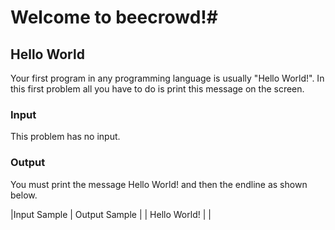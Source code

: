 # Welcome to beecrowd!#

## Hello World 

<p>Your first program in any programming language is usually "Hello World!". In this first problem all you have to do is print this message on the screen.</p>

### Input
<p>
This problem has no input.</p>

### Output
<p>
You must print the message Hello World! and then the endline as shown below.</p>

|Input Sample |	Output Sample |
| Hello World! | |


